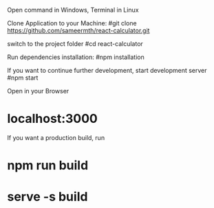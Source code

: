 Open command in Windows, Terminal in Linux

Clone Application to your Machine:
#git clone https://github.com/sameermth/react-calculator.git

switch to the project folder
#cd react-calculator

Run dependencies installation:
#npm installation

If you want to continue further development, start development server
#npm start

Open in your Browser
# localhost:3000 

If you want a production build, run

# npm run build
# serve -s build